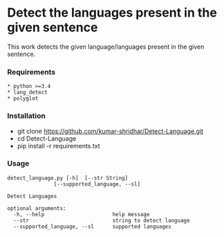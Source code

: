 # Detect the languages present in the given sentence

This work detects the given language/languages present in the given sentence.

### Requirements

```
* python >=3.4
* lang_detect
* polyglot

```

### Installation

* git clone https://github.com/kumar-shridhar/Detect-Language.git
* cd Detect-Language
* pip install -r requirements.txt

### Usage

```
detect_language.py [-h]  [--str String]
               [--supported_language, --sl]

Detect Languages

optional arguments:
  -h, --help                      help message
  --str                           string to detect language
  --supported_language, --sl      supported languages

```


